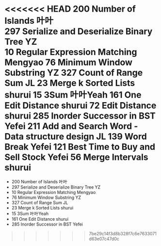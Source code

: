 <<<<<<< HEAD
200	Number of Islands								叶叶	
297	Serialize and Deserialize Binary Tree    		YZ		
10	Regular Expression Matching	 					Mengyao
76	Minimum Window Substring						YZ
327	Count of Range Sum 								JL
23	Merge k Sorted Lists							shurui
15	3Sum											叶叶Yeah
161	One Edit Distance 								shurui
72	Edit Distance									shurui
285	Inorder Successor in BST 						Yefei
211	Add and Search Word - Data structure design  	JL
139	Word Break 										Yefei
121	Best Time to Buy and Sell Stock 				Yefei
56	Merge Intervals 								shurui
=======
* 200	Number of Islands								叶叶	
* 297	Serialize and Deserialize Binary Tree    		YZ		
* 10	Regular Expression Matching	 					Mengyao
* 76	Minimum Window Substring						YZ
* 327	Count of Range Sum 								JL
* 23	Merge k Sorted Lists							shurui
* 15	3Sum											叶叶Yeah
* 161	One Edit Distance 								shurui
* 285	Inorder Successor in BST 						Yefei
>>>>>>> 7be29c14f3d8b328f7c6e7633071d63e07c47d0c
